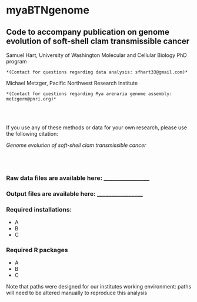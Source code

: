# myaBTNgenome
## Code to accompany publication on genome evolution of soft-shell clam transmissible cancer
Samuel Hart, University of Washington Molecular and Cellular Biology PhD program

	*(Contact for questions regarding data analysis: sfhart33@gmail.com)*

Michael Metzger, Pacific Northwest Research Institute

	*(Contact for questions regarding Mya arenaria genome assembly: metzgerm@pnri.org)*

<br/><br/>

If you use any of these methods or data for your own research, please use the following citation:

*Genome evolution of soft-shell clam transmissible cancer*

<br/><br/>

### Raw data files are available here: ________________

### Output files are available here: ________________

### Required installations:
* A
* B
* C


### Required R packages
* A
* B
* C

Note that paths were designed for our institutes working environment: paths will need to be altered manually to reproduce this analysis
